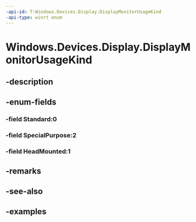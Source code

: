 ```yaml
---
-api-id: T:Windows.Devices.Display.DisplayMonitorUsageKind
-api-type: winrt enum
---
```


<!-- Enumeration syntax.
public enum DisplayMonitorUsageKind : int 
-->

# Windows.Devices.Display.DisplayMonitorUsageKind

## -description

## -enum-fields
### -field Standard:0

### -field SpecialPurpose:2

### -field HeadMounted:1

## -remarks

## -see-also

## -examples


